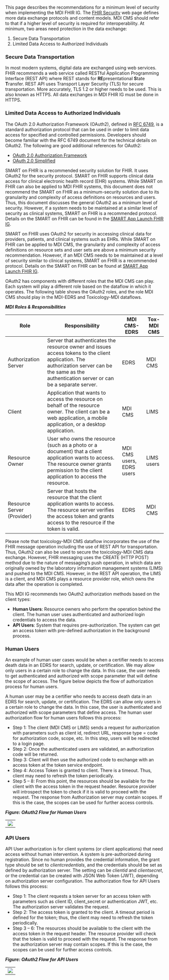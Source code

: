 This page describes the recommendations for a minimum level of security when implementing the MDI FHIR IG. The [FHIR Security](https://www.hl7.org/fhir/security.html) web page defines more data exchange protocols and content models. MDI CMS should refer to that if a higher level of security is required for interoperability. At minimum, two areas need protection in the data exchange:
1. Secure Data Transportation
1. Limited Data Access to Authorized Individuals

### Secure Data Transportation
In most modern systems, digital data are exchanged using web services. FHIR recommends a web service called RESTful Application Programming Interface (REST API) where REST stands for **RE**presentational **S**tate **T**ransfer. REST API uses Transport Layer Security (TLS) for secure transportation. More accurately, TLS 1.2 or higher needs to be used. This is also known as HTTPS. All data exchanges in MDI FHIR IG must be done in HTTPS.

### Limited Data Access to Authorized Individuals
The OAuth 2.0 Authorization Framework (OAuth2), defined in [RFC 6749](https://www.rfc-editor.org/rfc/rfc6749), is a standard authorization protocol that can be used in order to limit data access for specified and controlled permissions. Developers should become familiar with the RFC 6749 document for the technical details on OAuth2. The following are good additional references for OAuth2:
* [OAuth 2.0 Authorization Framework](https://auth0.com/docs/authenticate/protocols/oauth)
* [OAuth 2.0 Simplified](https://www.oauth.com)

SMART on FHIR is a recommended security solution for FHIR. It uses OAuth2 for the security protocol. SMART on FHIR supports clinical data access for clinical electronic health record (EHR) systems. While SMART on FHIR can also be applied to MDI FHIR systems, this document does not recommend the SMART on FHIR as a minimum-security solution due to its granularity and complexity of access definitions on resources and users. Thus, this document discusses the general OAuth2 as a minimum level of security. However, if a system needs to be maintained at a similar level of security as clinical systems, SMART on FHIR is a recommended protocol. Details on the SMART on FHIR can be found in the [SMART App Launch FHIR IG](http://www.hl7.org/fhir/smart-app-launch/).

SMART on FHIR uses OAuth2 for security in accessing clinical data for providers, patients, and clinical systems such as EHRs. While SMART on FHIR can be applied to MDI CMS, the granularity and complexity of access definitions on resource sets and user sets are above a minimum security recommendation. However, if an MDI CMS needs to be maintained at a level of security similar to clinical systems, SMART on FHIR is a recommended protocol. Details on the SMART on FHIR can be found at [SMART App Launch FHIR IG](http://www.hl7.org/fhir/smart-app-launch/).

OAuth2 has components with different roles that the MDI CMS can play. Each system will play a different role based on the dataflow in which it operates. The following table shows the OAuth2 roles, and the role MDI CMS should play in the MDI-EDRS and Toxicology-MDI dataflows.

***MDI Roles & Responsibilities***

| Role | Responsibility | MDI CMS-EDRS | Tox-MDI CMS |
| -------- | -------- | -------- | -------- |
| Authorization Server     | Server that authenticates the resource owner and issues access tokens to the client application. The authorization server can be the same as the authentication server or can be a separate server.     | EDRS     | MDI CMS     |
| Client     | Application that wants to access the resource on behalf of the resource owner. The client can be a web application, a mobile application, or a desktop application.     | MDI CMS     | LIMS     |
| Resource Owner     | User who owns the resource (such as a photo or a document) that a client application wants to access. The resource owner grants permission to the client application to access the resource.     | MDI CMS users, EDRS users     | LIMS users     |
| Resource Server (Provider)    | Server that hosts the resource that the client application wants to access. The resource server verifies the access token and grants access to the resource if the token is valid.     | EDRS     | MDI CMS     |

Please note that toxicology-MDI CMS dataflow incorporates the use of the FHIR message operation including the use of REST API for transportation. Thus, OAuth2 can also be used to secure the toxicology-MDI CMS data exchange. However, FHIR messaging uses the CREATE (HTTP POST) method due to the nature of messaging’s push operation, in which data are originally owned by the laboratory information management systems (LIMS) and pushed to the MDI CMS. However, in the REST API operation, the LIMS is a client, and MDI CMS plays a resource provider role, which owns the data after the operation is completed.

This MDI  IG recommends two OAuth2 authorization methods based on the client types: 
* **Human Users**: Resource owners who perform the operation behind the client. The human user uses authenticated and authorized login credentials to access the data.
* **API Users**: System that requires pre-authorization. The system can get an access token with pre-defined authorization in the background process.

### Human Users
An example of human user cases would be when a certifier needs to access death data in an EDRS for search, update, or certification. We may allow only users in a certain role to change the data. In this case, the user needs to get authenticated and authorized with scope parameter that will define the scope of access. The figure below depicts the flow of authorization process for human users.

A human user may be a certifier who needs to access death data in an EDRS for search, update, or certification. The EDRS can allow only users in a certain role to change the data. In this case, the user is authenticated and authorized with scope parameters that define access. The human user authorization flow for human users follows this process:


* Step 1: The client (MDI CMS or LIMS) sends a request for authorization with parameters such as client id, redirect URL, response type = code for authorization code, scope, etc. In this step, users will be redirected to a login page. 
* Step 2: Once the authenticated users are validated, an authorization code will be returned.
* Step 3: Client will then use the authorized code to exchange with an access token at the token service endpoint. 
* Step 4: Access Token is granted to client. There is a timeout. Thus, client may need to refresh the token periodically.
* Step 5 – 8: From this point, the resources should be available for the client with the access token in the request header. Resource provider will introspect the token to check if it is valid to proceed with the request. The response from Authorization server may contain scopes. If this is the case, the scopes can be used for further access controls.

***Figure: OAuth2 Flow for Human Users***
<table><tr><td><img src="IG-image-OAuth2-Human.png" /></td></tr></table>

### API Users

API User authorization is for client systems (or client applications) that need access without human intervention. A system is pre-authorized during registration. Since no human provides the credential information, the grant type should be set to *clientcredentials*, and the credentials should be set as defined by authorization server. The setting can be *clientid* and *clientsecret*, or the credential can be created with JSON Web Token (JWT), depending on authorization server configuration. The authorization flow for API Users follows this process: 
* Step 1: The client requests a token server for an access token with parameters such as client ID, client_secret or authentication JWT, etc. The authorization server validates the request.
* Step 2: The access token is granted to the client. A timeout period is defined for the token; thus, the client may need to refresh the token periodically.
* Step 3 – 6: The resources should be available to the client with the access token in the request header. The resource provider will check that the token is valid to proceed with the request. The response from the authorization server may contain scopes. If this is the case, the scopes can be used for further access controls.

***Figure: OAuth2 Flow for API Users***
<table><tr><td><img src="IG-image-OAuth2-API.png" /></td></tr></table>